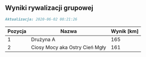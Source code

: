 ## Wyniki rywalizacji grupowej

```markdown
Aktualizacja: 2020-06-02 00:21:26
```

Pozycja | Nazwa | Wynik [km] |
------------ | -------------  | -------------
 1 |Drużyna A | 165 
 2 |Ciosy Mocy aka Ostry Cień Mgły | 161